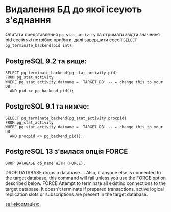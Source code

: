 
# Видалення БД до якої ісеують з'єднання

Опитати представлення `pg_stat_activity` та отримати звідти значення pid сесій які потрібно прибити, далі завершити сессії `SELECT pg_terminate_backend(pid int)`.

## PostgreSQL 9.2 та вище:
```
SELECT pg_terminate_backend(pg_stat_activity.pid)
FROM pg_stat_activity
WHERE pg_stat_activity.datname = 'TARGET_DB' -- ← change this to your DB
  AND pid <> pg_backend_pid();
```

## PostgreSQL 9.1 та нижче:
```
SELECT pg_terminate_backend(pg_stat_activity.procpid)
FROM pg_stat_activity
WHERE pg_stat_activity.datname = 'TARGET_DB' -- ← change this to your DB
  AND procpid <> pg_backend_pid();
```

## PostgreSQL 13 з'вилася опція FORCE

```
DROP DATABASE db_name WITH (FORCE);
```

DROP DATABASE drops a database ... Also, if anyone else is connected to the target database, this command will fail unless you use the FORCE option described below.
FORCE Attempt to terminate all existing connections to the target database. It doesn't terminate if prepared transactions, active logical replication slots or subscriptions are present in the target database.

[за інформацією](https://stackoverflow.com/questions/5408156/how-to-drop-a-postgresql-database-if-there-are-active-connections-to-it)
